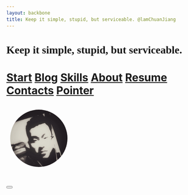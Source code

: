 ```yaml
---
layout: backbone
title: Keep it simple, stupid, but serviceable. @lamChuanJiang
---
```


<style>
	#nbtsp-breadcrumb {
		display: none;
	}
</style>

<h1 class="slogan" style="font-family:'Comic Sans MS';">Keep it simple, stupid, but serviceable.</h1>

<h1>
<div class="navigation-bars">
<a href="/index.html" title="Start"><span class="nav">Start</span></a>
<a href="/blog.html" title="Blog Entry"><span>Blog</span></a>
<a href="/skills.html" title="Skills"><span>Skills</span></a>
<a href="/about_li_zh.html" title="About Li"><span>About</span></a>
<a href="/resume_zh.html" title="Li's Resume"><span>Resume</span></a>
<a href="/contact_li.html" title="Li's Contacts and SNS Footprints"><span>Contacts</span></a>
<a href="https://github.com/lamChuanJiang/lamchuanjiang.github.io/wiki" target="_blank" title="Point to the most often used website."><span>Pointer</span></a></div></h1>
<h3>
<a href="/home" title="Blog Home" target="_blank">
<img src="/image/li.png" class="img-circle" style="width:150px;height:150px;padding:10px;border-radius:100%;"></a></h3>

<h3>
<a href="https://github.com/lamChuanJiang/" target="_blank" title="Fork me on GitHub">
<button type="button" class="btn btn-info btn-lg" style="text-shadow: black 5px 3px 3px;font-size: 16px;color: rgb(255,255,255);">
<span class="fa fa-github-alt"></span></button></a></h3>
